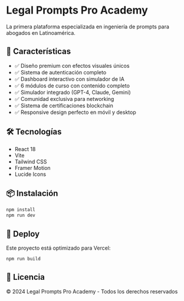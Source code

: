 # Legal Prompts Pro Academy

La primera plataforma especializada en ingeniería de prompts para abogados en Latinoamérica.

## 🚀 Características

- ✅ Diseño premium con efectos visuales únicos
- ✅ Sistema de autenticación completo
- ✅ Dashboard interactivo con simulador de IA
- ✅ 6 módulos de curso con contenido completo
- ✅ Simulador integrado (GPT-4, Claude, Gemini)
- ✅ Comunidad exclusiva para networking
- ✅ Sistema de certificaciones blockchain
- ✅ Responsive design perfecto en móvil y desktop

## 🛠️ Tecnologías

- React 18
- Vite
- Tailwind CSS
- Framer Motion
- Lucide Icons

## 📦 Instalación

```bash
npm install
npm run dev
```

## 🚀 Deploy

Este proyecto está optimizado para Vercel:

```bash
npm run build
```

## 📄 Licencia

© 2024 Legal Prompts Pro Academy - Todos los derechos reservados

